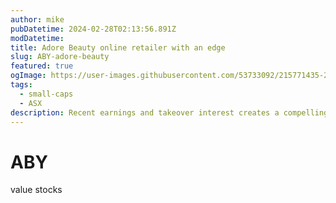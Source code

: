 ```yaml
---
author: mike
pubDatetime: 2024-02-28T02:13:56.891Z
modDatetime:
title: Adore Beauty online retailer with an edge
slug: ABY-adore-beauty
featured: true
ogImage: https://user-images.githubusercontent.com/53733092/215771435-25408246-2309-4f8b-a781-1f3d93bdf0ec.png
tags:
  - small-caps
  - ASX
description: Recent earnings and takeover interest creates a compelling opportunity.  30m in cash and 120m market cap.
---
```





# ABY
value stocks
